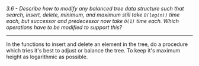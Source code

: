 *3.6 - Describe how to modify any balanced tree data structure such that search, insert, delete, minimum, and maximum still take `O(log(n))` time each, but successor and predecessor now take `O(1)` time each. Which operations have to be modified to support this?*  
***
In the functions to insert and delete an element in the tree, do a procedure which tries it's best to adjust or balance the tree. To keep it's maximum height as logarithmic as possible.
